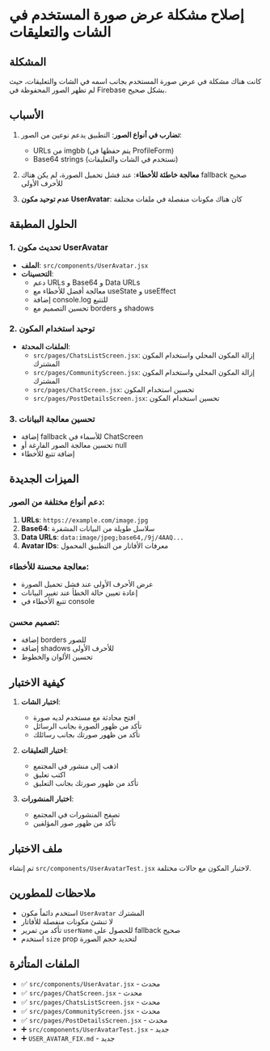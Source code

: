 # إصلاح مشكلة عرض صورة المستخدم في الشات والتعليقات

## المشكلة
كانت هناك مشكلة في عرض صورة المستخدم بجانب اسمه في الشات والتعليقات، حيث لم تظهر الصور المحفوظة في Firebase بشكل صحيح.

## الأسباب
1. **تضارب في أنواع الصور**: التطبيق يدعم نوعين من الصور:
   - URLs من imgbb (يتم حفظها في ProfileForm)
   - Base64 strings (تستخدم في الشات والتعليقات)

2. **معالجة خاطئة للأخطاء**: عند فشل تحميل الصورة، لم يكن هناك fallback صحيح للأحرف الأولى

3. **عدم توحيد مكون UserAvatar**: كان هناك مكونات منفصلة في ملفات مختلفة

## الحلول المطبقة

### 1. تحديث مكون UserAvatar
- **الملف**: `src/components/UserAvatar.jsx`
- **التحسينات**:
  - دعم URLs و Base64 و Data URLs
  - معالجة أفضل للأخطاء مع useState و useEffect
  - إضافة console.log للتتبع
  - تحسين التصميم مع borders و shadows

### 2. توحيد استخدام المكون
- **الملفات المحدثة**:
  - `src/pages/ChatsListScreen.jsx`: إزالة المكون المحلي واستخدام المكون المشترك
  - `src/pages/CommunityScreen.jsx`: إزالة المكون المحلي واستخدام المكون المشترك
  - `src/pages/ChatScreen.jsx`: تحسين استخدام المكون
  - `src/pages/PostDetailsScreen.jsx`: تحسين استخدام المكون

### 3. تحسين معالجة البيانات
- إضافة fallback للأسماء في ChatScreen
- تحسين معالجة الصور الفارغة أو null
- إضافة تتبع للأخطاء

## الميزات الجديدة

### دعم أنواع مختلفة من الصور:
1. **URLs**: `https://example.com/image.jpg`
2. **Base64**: سلاسل طويلة من البيانات المشفرة
3. **Data URLs**: `data:image/jpeg;base64,/9j/4AAQ...`
4. **Avatar IDs**: معرفات الأفاتار من التطبيق المحمول

### معالجة محسنة للأخطاء:
- عرض الأحرف الأولى عند فشل تحميل الصورة
- إعادة تعيين حالة الخطأ عند تغيير البيانات
- تتبع الأخطاء في console

### تصميم محسن:
- إضافة borders للصور
- إضافة shadows للأحرف الأولى
- تحسين الألوان والخطوط

## كيفية الاختبار

1. **اختبار الشات**:
   - افتح محادثة مع مستخدم لديه صورة
   - تأكد من ظهور الصورة بجانب الرسائل
   - تأكد من ظهور صورتك بجانب رسائلك

2. **اختبار التعليقات**:
   - اذهب إلى منشور في المجتمع
   - اكتب تعليق
   - تأكد من ظهور صورتك بجانب التعليق

3. **اختبار المنشورات**:
   - تصفح المنشورات في المجتمع
   - تأكد من ظهور صور المؤلفين

## ملف الاختبار
تم إنشاء `src/components/UserAvatarTest.jsx` لاختبار المكون مع حالات مختلفة.

## ملاحظات للمطورين
- استخدم دائماً مكون `UserAvatar` المشترك
- لا تنشئ مكونات منفصلة للأفاتار
- تأكد من تمرير `userName` للحصول على fallback صحيح
- استخدم `size` prop لتحديد حجم الصورة

## الملفات المتأثرة
- ✅ `src/components/UserAvatar.jsx` - محدث
- ✅ `src/pages/ChatScreen.jsx` - محدث  
- ✅ `src/pages/ChatsListScreen.jsx` - محدث
- ✅ `src/pages/CommunityScreen.jsx` - محدث
- ✅ `src/pages/PostDetailsScreen.jsx` - محدث
- ➕ `src/components/UserAvatarTest.jsx` - جديد
- ➕ `USER_AVATAR_FIX.md` - جديد